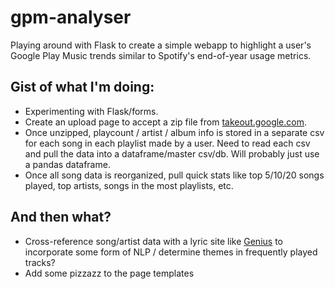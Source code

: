 # gpm-analyser
Playing around with Flask to create a simple webapp to highlight a user's Google Play Music trends similar to Spotify's end-of-year usage metrics. 

## Gist of what I'm doing:
- Experimenting with Flask/forms.
- Create an upload page to accept a zip file from [takeout.google.com]().
- Once unzipped, playcount / artist / album info is stored in a separate csv for each song in each playlist made by a user. Need to read each csv and pull the data into a dataframe/master csv/db. Will probably just use a pandas dataframe.
- Once all song data is reorganized, pull quick stats like top 5/10/20 songs played, top artists, songs in the most playlists, etc.

## And then what?
- Cross-reference song/artist data with a lyric site like [Genius]() to incorporate some form of NLP / determine themes in frequently played tracks?
- Add some pizzazz to the page templates
